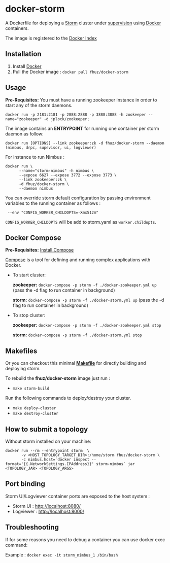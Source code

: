 docker-storm
=============
A Dockerfile for deploying a [Storm](http://storm.apache.org/) cluster under [supervision](http://supervisord.org/) using [Docker](https://www.docker.io/)
 containers. 

The image is registered to the [Docker Index](https://index.docker.io/u/fhuz/docker-storm/)

Installation
------------
1. Install [Docker](https://www.docker.io/)
2. Pull the Docker image : ```docker pull fhuz/docker-storm```

Usage
-----
**Pre-Requisites:** You must have a running zookeeper instance in order to start any of the storm daemons. 
```
docker run -p 2181:2181 -p 2888:2888 -p 3888:3888 -h zookeeper --name="zookeeper" -d jplock/zookeeper;
```

The image contains an **ENTRYPOINT** for running one container per storm daemon as follow:
  
```docker run [OPTIONS] --link zookeeper:zk -d fhuz/docker-storm --daemon (nimbus, drpc, supevisor, ui, logviewer)```  

For instance to run Nimbus :

```
docker run \
      --name="storm-nimbus" -h nimbus \
      --expose 6627 --expose 3772 --expose 3773 \
      --link zookeeper:zk \
      -d fhuz/docker-storm \
      --daemon nimbus
```

You can override storm default configuration by passing environment variables to the running container as follows : 

```
 --env "CONFIG_WORKER_CHILDOPTS=-Xmx512m"
```

`CONFIG_WORKER_CHILDOPTS` will be add to storm.yaml as `worker.childopts`.


Docker Compose
---
**Pre-Requisites:** [Install Compose](https://docs.docker.com/compose/#installation-and-set-up)

[Compose](https://docs.docker.com/compose/) is a tool for defining and running complex applications with Docker.
  
  - To start cluster:
	 
    **zookeeper:** ```docker-compose -p storm -f ./docker-zookeeper.yml up``` (pass the -d flag to run container in background)

    **storm:** ```docker-compose -p storm -f ./docker-storm.yml up``` (pass the -d flag to run container in background)

  - To stop cluster:

    **zookeeper:** ```docker-compose -p storm -f ./docker-zookeeper.yml stop```

    **storm:** ```docker-compose -p storm -f ./docker-storm.yml stop```

Makefiles
---------
Or you can checkout this minimal **[Makefile](https://github.com/fhussonnois/docker-storm/blob/master/Makefile)** for directly building and deploying storm.

To rebuild the **fhuz/docker-storm** image just run :

  - ```make storm-build```

Run the following commands to deploy/destroy your cluster.

  - ```make deploy-cluster```
  - ```make destroy-cluster```


How to submit a topology 
------------------------
Without storm installed on your machine:

```
docker run --rm --entrypoint storm  \  
       -v <HOST_TOPOLOGY_TARGET_DIR>:/home/storm fhuz/docker-storm \   
       -c nimbus.host=`docker inspect --format='{{.NetworkSettings.IPAddress}}' storm-nimbus` jar <TOPOLOGY_JAR> <TOPOLOGY_ARGS>
```

Port binding 
-------------

Storm UI/Logviewer container ports are exposed to the host system : 

  - Storm UI : [http://localhost:8080/](http://localhost:8080/)
  - Logviewer : [http://localhost:8000/](http://localhost:8000/)


Troubleshooting
---------------
If for some reasons you need to debug a container you can use docker exec command: 

Example : ```docker exec -it storm_nimbus_1 /bin/bash```
